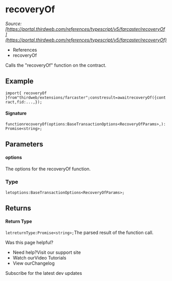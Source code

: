 # recoveryOf

*Source: [https://portal.thirdweb.com/references/typescript/v5/farcaster/recoveryOf](https://portal.thirdweb.com/references/typescript/v5/farcaster/recoveryOf)*

* References
* recoveryOf

Calls the "recoveryOf" function on the contract.

## Example

`import{ recoveryOf }from"thirdweb/extensions/farcaster";constresult=awaitrecoveryOf({contract,fid:...,});`
#### Signature

`functionrecoveryOf(options:BaseTransactionOptions<RecoveryOfParams>,):Promise<string>;`
## Parameters

#### options

The options for the recoveryOf function.

### Type

`letoptions:BaseTransactionOptions<RecoveryOfParams>;`
## Returns

#### Return Type

`letreturnType:Promise<string>;`The parsed result of the function call.

Was this page helpful?

* Need help?Visit our support site
* Watch ourVideo Tutorials
* View ourChangelog

Subscribe for the latest dev updates

